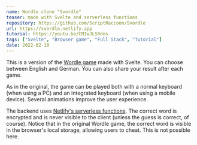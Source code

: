```yaml
---
name: Wordle clone "Svordle"
teaser: made with Svelte and serverless functions
repository: https://github.com/ScriptRaccoon/Svordle
url: https://svordle.netlify.app
tutorial: https://youtu.be/CMIwJLS0dns
tags: ["Svelte", "Browser game", "Full Stack", "Tutorial"]
date: 2022-02-10
---
```


This is a version of the [Wordle game](https://www.nytimes.com/games/wordle) made with Svelte. You can choose between English and German. You can also share your result after each game.

As in the original, the game can be played both with a normal keyboard (when using a PC) and an integrated keyboard (when using a mobile device). Several animations improve the user experience.

The backend uses [Netlify's serverless functions](https://www.netlify.com/products/functions/). The correct word is encrypted and is never visible to the client (unless the guess is correct, of course). Notice that in the original Wordle game, the correct word is visible in the browser's local storage, allowing users to cheat. This is not possible here.
